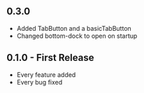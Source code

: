 ## 0.3.0
* Added TabButton and a basicTabButton
* Changed bottom-dock to open on startup

## 0.1.0 - First Release
* Every feature added
* Every bug fixed
